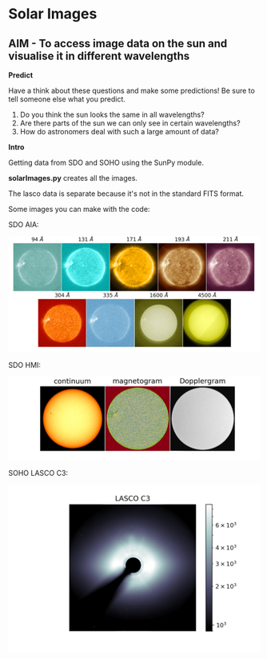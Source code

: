 # Solar Images

## AIM - To access image data on the sun and visualise it in different wavelengths

**Predict**

Have a think about these questions and make some predictions! Be sure to tell someone else what you predict.

1) Do you think the sun looks the same in all wavelengths?  
2) Are there parts of the sun we can only see in certain wavelengths?    
3) How do astronomers deal with such a large amount of data?  

**Intro**

Getting data from SDO and SOHO using the SunPy module.

**solarImages.py** creates all the images.

The lasco data is separate because it's not in the standard FITS format.

Some images you can make with the code:

SDO AIA:

![AstroWelcome](sunAIAstacked.png)

SDO HMI:

![AstroWelcome](sunHMI.png)

SOHO LASCO C3:

![AstroWelcome](sunLASCOC3.png)
